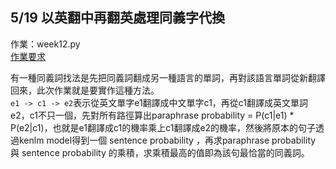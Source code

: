 ## 5/19 以英翻中再翻英處理同義字代換
作業：week12.py  
[作業要求](https://hackmd.io/fF1PP3sXShGNy50-_FwNXw?view)    

有一種同義詞找法是先把同義詞翻成另一種語言的單詞，再對該語言單詞從新翻譯回來，此次作業就是要實作這種方法。  
`e1 -> c1 -> e2`表示從英文單字e1翻譯成中文單字c1，再從c1翻譯成英文單詞e2，c1不只一個，先對所有路徑算出paraphrase probability = P(c1|e1) * P(e2|c1)，也就是e1翻譯成c1的機率乘上c1翻譯成e2的機率，然後將原本的句子透過kenlm model得到一個 sentence probability ，再求paraphrase probability 與 sentence probability 的乘積，求乘積最高的值即為該句最恰當的同義詞。  